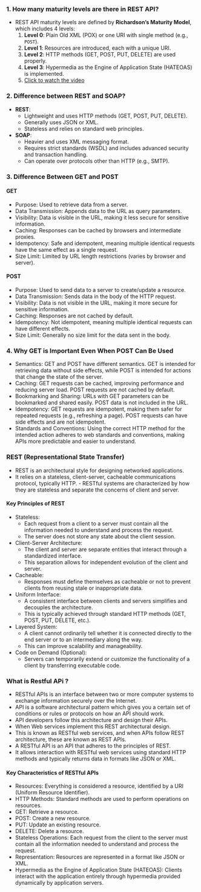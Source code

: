 ### 1. **How many maturity levels are there in REST API?**
   - REST API maturity levels are defined by **Richardson’s Maturity Model**, which includes 4 levels:
     1. **Level 0**: Plain Old XML (POX) or one URI with single method (e.g., `POST`).
     2. **Level 1**: Resources are introduced, each with a unique URI.
     3. **Level 2**: HTTP methods (GET, POST, PUT, DELETE) are used properly.
     4. **Level 3**: Hypermedia as the Engine of Application State (HATEOAS) is implemented.
     5. [Click to watch the video](https://youtu.be/IIB-WMpETls?si=VkoqSrP4UpT01j4e)


### 2. **Difference between REST and SOAP?**
   - **REST**:
     - Lightweight and uses HTTP methods (GET, POST, PUT, DELETE).
     - Generally uses JSON or XML.
     - Stateless and relies on standard web principles.
   - **SOAP**:
     - Heavier and uses XML messaging format.
     - Requires strict standards (WSDL) and includes advanced security and transaction handling.
     - Can operate over protocols other than HTTP (e.g., SMTP).

### 3. Difference Between GET and POST

#### GET

- Purpose: Used to retrieve data from a server.
- Data Transmission: Appends data to the URL as query parameters.
- Visibility: Data is visible in the URL, making it less secure for sensitive information.
- Caching: Responses can be cached by browsers and intermediate proxies.
- Idempotency: Safe and idempotent, meaning multiple identical requests have the same effect as a single request.
- Size Limit: Limited by URL length restrictions (varies by browser and server).

#### POST

- Purpose: Used to send data to a server to create/update a resource.
- Data Transmission: Sends data in the body of the HTTP request.
- Visibility: Data is not visible in the URL, making it more secure for sensitive information.
- Caching: Responses are not cached by default.
- Idempotency: Not idempotent, meaning multiple identical requests can have different effects.
- Size Limit: Generally no size limit for the data sent in the body.

### 4. Why GET is Important Even When POST Can Be Used
- Semantics: GET and POST have different semantics. GET is intended for retrieving data without side effects, while POST is intended for actions that change the state of the server.
- Caching: GET requests can be cached, improving performance and reducing server load. POST requests are not cached by default.
- Bookmarking and Sharing: URLs with GET parameters can be bookmarked and shared easily. POST data is not included in the URL.
- Idempotency: GET requests are idempotent, making them safer for repeated requests (e.g., refreshing a page). POST requests can have side effects and are not idempotent.
- Standards and Conventions: Using the correct HTTP method for the intended action adheres to web standards and conventions, making APIs more predictable and easier to understand.


### REST (Representational State Transfer)
- REST is an architectural style for designing networked applications. 
- It relies on a stateless, client-server, cacheable communications protocol, typically HTTP. - RESTful systems are characterized by how they are stateless and separate the concerns of client and server.

#### Key Principles of REST
- Stateless: 
    - Each request from a client to a server must contain all the information needed to understand and process the request. 
    - The server does not store any state about the client session.
- Client-Server Architecture: 
    - The client and server are separate entities that interact through a standardized interface. 
    - This separation allows for independent evolution of the client and server.
- Cacheable: 
    - Responses must define themselves as cacheable or not to prevent clients from reusing stale or inappropriate data.
- Uniform Interface: 
    - A consistent interface between clients and servers simplifies and decouples the architecture. 
    - This is typically achieved through standard HTTP methods (GET, POST, PUT, DELETE, etc.).
- Layered System: 
    - A client cannot ordinarily tell whether it is connected directly to the end server or to an intermediary along the way. 
    - This can improve scalability and manageability.
- Code on Demand (Optional): 
    - Servers can temporarily extend or customize the functionality of a client by transferring executable code.

### What is Restful APi ?
- RESTful APIs is an interface between two or more computer systems to exchange information securely over the Internet.
- API is a software architectural pattern which gives you a certain set of conditions or rules or protocols on how an API should work. 
- API developers follow this architecture and design their APIs.
- When Web services implement this REST architectural design. 
- This is known as RESTful web services, and when APIs follow REST architecture, these are known as REST APIs.
- A RESTful API is an API that adheres to the principles of REST. 
- It allows interaction with RESTful web services using standard HTTP methods and typically returns data in formats like JSON or XML.

#### Key Characteristics of RESTful APIs
- Resources: Everything is considered a resource, identified by a URI (Uniform Resource Identifier).
- HTTP Methods: Standard methods are used to perform operations on resources.
- GET: Retrieve a resource.
- POST: Create a new resource.
- PUT: Update an existing resource.
- DELETE: Delete a resource.
- Stateless Operations: Each request from the client to the server must contain all the information needed to understand and process the request.
- Representation: Resources are represented in a format like JSON or XML.
- Hypermedia as the Engine of Application State (HATEOAS): Clients interact with the application entirely through hypermedia provided dynamically by application servers.
